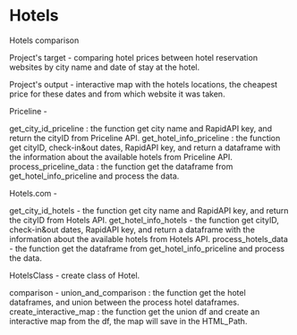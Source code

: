 # Hotels
Hotels comparison

Project's target - comparing hotel prices between hotel reservation websites by city name and date of stay at the hotel.

Project's output - interactive map with the hotels locations, the cheapest price for these dates and from which website it was taken.

Priceline - 

get_city_id_priceline : the function get city name and RapidAPI key, and return the cityID from Priceline API.
get_hotel_info_priceline : the function get cityID, check-in&out dates, RapidAPI key, and return a dataframe with the information about the available hotels from Priceline API.
process_priceline_data : the function get the dataframe from get_hotel_info_priceline and process the data.

Hotels.com - 

get_city_id_hotels - the function get city name and RapidAPI key, and return the cityID from Hotels API.
get_hotel_info_hotels - the function get cityID, check-in&out dates, RapidAPI key, and return a dataframe with the information about the available hotels from Hotels API.
process_hotels_data - the function get the dataframe from get_hotel_info_priceline and process the data.

HotelsClass - create class of Hotel.

comparison - 
union_and_comparison : the function get the hotel dataframes, and union between the process hotel dataframes.
create_interactive_map : the function get the union df and create an interactive map from the df, the map will save in the HTML_Path.
